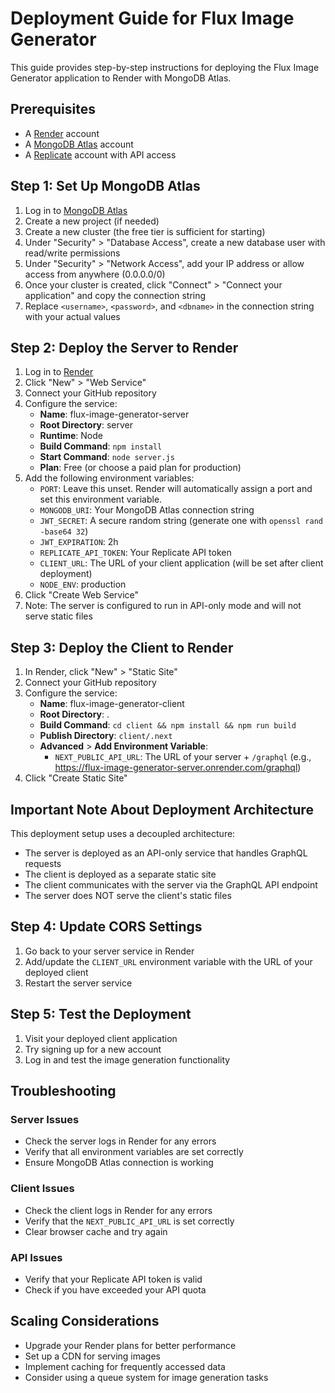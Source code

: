 # Deployment Guide for Flux Image Generator

This guide provides step-by-step instructions for deploying the Flux Image Generator application to Render with MongoDB Atlas.

## Prerequisites

- A [Render](https://render.com/) account
- A [MongoDB Atlas](https://www.mongodb.com/cloud/atlas) account
- A [Replicate](https://replicate.com/) account with API access

## Step 1: Set Up MongoDB Atlas

1. Log in to [MongoDB Atlas](https://cloud.mongodb.com/)
2. Create a new project (if needed)
3. Create a new cluster (the free tier is sufficient for starting)
4. Under "Security" > "Database Access", create a new database user with read/write permissions
5. Under "Security" > "Network Access", add your IP address or allow access from anywhere (0.0.0.0/0)
6. Once your cluster is created, click "Connect" > "Connect your application" and copy the connection string
7. Replace `<username>`, `<password>`, and `<dbname>` in the connection string with your actual values

## Step 2: Deploy the Server to Render

1. Log in to [Render](https://dashboard.render.com/)
2. Click "New" > "Web Service"
3. Connect your GitHub repository
4. Configure the service:
   - **Name**: flux-image-generator-server
   - **Root Directory**: server
   - **Runtime**: Node
   - **Build Command**: `npm install`
   - **Start Command**: `node server.js`
   - **Plan**: Free (or choose a paid plan for production)
5. Add the following environment variables:
   - `PORT`: Leave this unset. Render will automatically assign a port and set this environment variable.
   - `MONGODB_URI`: Your MongoDB Atlas connection string
   - `JWT_SECRET`: A secure random string (generate one with `openssl rand -base64 32`)
   - `JWT_EXPIRATION`: 2h
   - `REPLICATE_API_TOKEN`: Your Replicate API token
   - `CLIENT_URL`: The URL of your client application (will be set after client deployment)
   - `NODE_ENV`: production
6. Click "Create Web Service"
7. Note: The server is configured to run in API-only mode and will not serve static files

## Step 3: Deploy the Client to Render

1. In Render, click "New" > "Static Site"
2. Connect your GitHub repository
3. Configure the service:
   - **Name**: flux-image-generator-client
   - **Root Directory**: .
   - **Build Command**: `cd client && npm install && npm run build`
   - **Publish Directory**: `client/.next`
   - **Advanced** > **Add Environment Variable**:
     - `NEXT_PUBLIC_API_URL`: The URL of your server + `/graphql` (e.g., https://flux-image-generator-server.onrender.com/graphql)
4. Click "Create Static Site"

## Important Note About Deployment Architecture

This deployment setup uses a decoupled architecture:

- The server is deployed as an API-only service that handles GraphQL requests
- The client is deployed as a separate static site
- The client communicates with the server via the GraphQL API endpoint
- The server does NOT serve the client's static files

## Step 4: Update CORS Settings

1. Go back to your server service in Render
2. Add/update the `CLIENT_URL` environment variable with the URL of your deployed client
3. Restart the server service

## Step 5: Test the Deployment

1. Visit your deployed client application
2. Try signing up for a new account
3. Log in and test the image generation functionality

## Troubleshooting

### Server Issues

- Check the server logs in Render for any errors
- Verify that all environment variables are set correctly
- Ensure MongoDB Atlas connection is working

### Client Issues

- Check the client logs in Render for any errors
- Verify that the `NEXT_PUBLIC_API_URL` is set correctly
- Clear browser cache and try again

### API Issues

- Verify that your Replicate API token is valid
- Check if you have exceeded your API quota

## Scaling Considerations

- Upgrade your Render plans for better performance
- Set up a CDN for serving images
- Implement caching for frequently accessed data
- Consider using a queue system for image generation tasks
